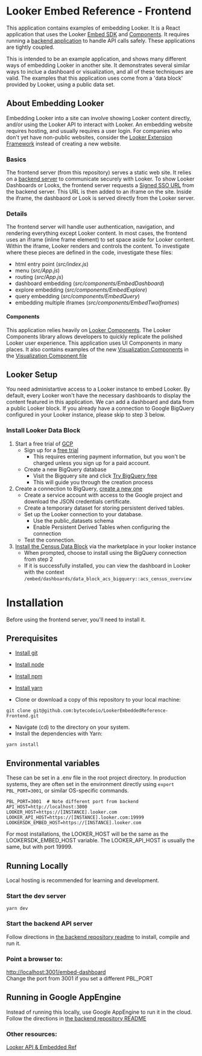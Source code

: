 # Looker Embed Reference - Frontend 

 This application contains examples of embedding Looker.  It is a React application that uses the Looker [Embed SDK](https://docs.looker.com/reference/embed-sdk/embed-sdk-intro) and [Components](https://docs.looker.com/data-modeling/extension-framework/components). It requires running a [backend application](https://github.com/bytecodeio/LookerEmbeddedReference-Backend) to handle API calls safely.  These applications are tightly coupled.

 This is intended to be an example application, and shows many different ways of embedding Looker in another site.  It demonstrates several similar ways to inclue a dashboard or visualization, and all of these techniques are valid.  The examples that this application uses come from a 'data block' provided by Looker, using a public data set.  

## About Embedding Looker

Embedding Looker into a site can involve showing Looker content directly, and/or using the Looker API to interact with Looker.  An embedding website requires hosting, and usually requires a user login.  For companies who don't yet have non-public websites, consider the [Looker Extension Framework](https://cloud.google.com/blog/topics/developers-practitioners/building-looker-made-easier-extension-framework) instead of creating a new website.

### Basics
The frontend server (from this repository) serves a static web site.  It relies on a [backend server](https://github.com/bytecodeio/LookerEmbeddedReference-Backend) to communicate securely with Looker.  To show Looker Dashboards or Looks, the frontend server requests a [Signed SSO URL](https://docs.looker.com/reference/embedding/sso-embed) from the backend server.  This URL is then added to an iframe on the site.  Inside the iframe, the dashbaord or Look is served directly from the Looker server. 

### Details
The frontend server will handle user authentication, navigation, and rendering everything except Looker content.  In most cases, the frontend uses an iframe (inline frame element) to set space aside for Looker content.  Within the iframe, Looker renders and controls the content.  To investigate where these pieces are defined in the code, investigate these files:

* html entry point (*src/index.js*)
* menu (*src/App.js*)
* routing (*src/App.js*)
* dashboard embedding (*src/components/EmbedDashboard*)
* explore embedding (*src/components/EmbedExplore*)
* query embedding (*src/components/EmbedQuery*)
* embedding multiple iframes (*src/components/EmbedTwoIframes*)

#### Components
This application relies heavily on [Looker Components](https://developers.looker.com/components/develop).  The Looker Components library allows developers to quickly replicate the polished Looker user experience.  This application uses UI Components in many places.  It also contains examples of the new [Visualization Components](https://github.com/looker-open-source/components/tree/main/packages/visualizations) in the [Visualization Component file](*src/components/VizComponent)

## Looker Setup

You need administartive access to a Looker instance to embed Looker.  By default, every Looker won't have the necessary dashboards to display the content featured in this application.  We can add a dashboard and data from a public Looker block.  If you already have a connection to Google BigQuery configured in your Looker instance, please skip to step 3 below. 

### Install Looker Data Block
1. Start a free trial of [GCP](https://console.cloud.google.com/getting-started)
   - Sign up for a [free trial](https://console.cloud.google.com/freetrial/signup/tos)
      - This requires entering payment information, but you won't be charged unless you sign up for a paid account.
   - Create a new BigQuery database
      - Visit the Bigquery site and click [Try BigQuery free](https://cloud.google.com/bigquery)
      - This will guide you through the creation process
2. Create a connection to BigQuery, [create a new one](https://docs.looker.com/setup-and-management/database-config/google-bigquery) 
   - Create a service account with access to the Google project and download the JSON credentials certificate.
   - Create a temporary dataset for storing persistent derived tables.
   - Set up the Looker connection to your database.
      - Use the public_datasets schema
      - Enable Persistent Derived Tables when configuring the connection
   - Test the connection.
3. [Install the Census Data Block](https://docs.looker.com/data-modeling/looker-blocks#data_blocks) via the marketplace in your looker instance
   - When prompted, choose to install using the BigQuery connection from step 2
   - If it is successfully installed, you can view the dashboard in Looker with the context `/embed/dashboards/data_block_acs_bigquery::acs_census_overview`

# Installation
Before using the frontend server, you'll need to install it.

## Prerequisites
* [Install git](https://git-scm.com/downloads)
* [Install node](https://nodejs.org/en/download/)
* [Install npm](https://docs.npmjs.com/cli/v7/configuring-npm/install)
* [Install yarn](https://classic.yarnpkg.com/lang/en/docs/install)

* Clone or download a copy of this repository to your local machine:
```
git clone git@github.com:bytecodeio/LookerEmbeddedReference-Frontend.git
```

* Navigate (cd) to the directory on your system.
* Install the dependencies with Yarn:
```
yarn install
```
  
## Environmental variables

These can be set in a .env file in the root project directory.  In production systems, they are often set in the environment directly using `export PBL_PORT=3001`, or similar OS-specific commands.

```
PBL_PORT=3001  # Note different port from backend 
API_HOST=http://localhost:3000
LOOKER_HOST=https://[INSTANCE].looker.com
LOOKER_API_HOST=https://[INSTANCE].looker.com:19999
LOOKERSDK_EMBED_HOST=https://[INSTANCE].looker.com   
```
For most installations, the LOOKER_HOST will be the same as the LOOKERSDK_EMBED_HOST variable. The LOOKER_API_HOST is usually the same, but with port 19999.

## Running Locally

Local hosting is recommended for learning and development.

### Start the dev server
```
yarn dev 
```

### Start the backend API server

Follow directions in [the backend repository readme](https://github.com/bytecodeio/LookerEmbeddedReference-Backend#installation) to install, compile and run it.

### Point a browser to:

[http://localhost:3001/embed-dashboard](http://localhost:3001/embed-dashboard)  
Change the port from 3001 if you set a different PBL_PORT

## Running in Google AppEngine

Instead of running this locally, use Google AppEngine to run it in the cloud.
Follow the directions in [the backend repository README](https://github.com/bytecodeio/LookerEmbeddedReference-Backend#google-appengine-installation)


### Other resources:

[Looker API & Embedded Ref ](https://docs.looker.com/reference/api-embedding-intro)
